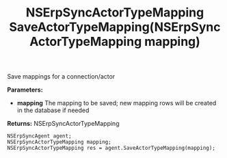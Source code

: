 ﻿---
uid: crmscript_ref_NSErpSyncAgent_SaveActorTypeMapping
title: NSErpSyncActorTypeMapping SaveActorTypeMapping(NSErpSyncActorTypeMapping mapping)
intellisense: NSErpSyncAgent.SaveActorTypeMapping
keywords: NSErpSyncAgent, SaveActorTypeMapping
so.topic: reference
---

Save mappings for a connection/actor

**Parameters:**
 - **mapping** The mapping to be saved; new mapping rows will be created in the database if needed

**Returns:** NSErpSyncActorTypeMapping

```crmscript
NSErpSyncAgent agent;
NSErpSyncActorTypeMapping mapping;
NSErpSyncActorTypeMapping res = agent.SaveActorTypeMapping(mapping);
```

